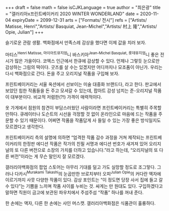 +++
draft = false
math = false
isCJKLanguage = true
author = "최은광"
title = "갤러리아x프린트베이커리 2020 WINTER WONDERLAND"
date = 2020-11-04
expiryDate = 2099-12-31
arts = ["Formats/ 전시"]
refs = ["Artists/ Matisse, Henri","Artists/ Basquiat, Jean-Michel","Artists/ 村上 隆","Artists/ Opie, Julian"]
+++

슬기로운 관람 생활. 백화점에서 만족스레 감상을 했다면 이제 값을 치러 보자.  
  
마티스<sup>Henri Matisse, 마이아트뮤지엄</sup>니 바스키아<sup>Jean-Michel Basquiat, 롯데뮤지엄</sup>니 좋은 전시가 많은 가을이다. 코엑스 인근에서 한큐에 감상할 수 있다. 언제나 그렇듯 눈으로만 감상하는 그림의 떡이다. 굿즈를 살 수는 있겠지만 어디까지나 모조품이 아닌가. 우리는 다시 백화점으로 간다. 돈을 주고 오리지널 작품을 구입해 보자.  
  
프린트베이커리는 서울 옥션에서 선보이는 미술 대중화 브랜드다, 라고 한다. 판교에서 보았던 힙한 작품들을 돈 주고 모셔갈 수 있는데, 팝아트 감성 넘치는 준-오리지널 작품이 대부분이다. 비교적 저렴한(?!) 가격이 매력적이다.  
  
옷 가게에서 점원의 참견이 부담스러웠던 사람이라면 프린트베이커리는 특별히 주목할 만하다. 큐레이터나 도슨트의 시선을 걱정할 것 없이 온라인으로 마음에 드는 작품을 주문할 수 있기 때문이다. 어쩌면 작품을 작품답게 사 들일 수 있는 가장 좋은 방식일지도 모르겠다고 생각한다.  
  
프린트베이커리 측의 설명에 의하면 “엄격한 작품 감수 과정을 거쳐 제작되는 프린트베이커리의 한정판 에디션 작품은 작가의 친필 서명과 에디션 번호가 새겨져 있어 오리지널의 또 다른 버전으로 소장의 가치를 더하고 있습니다.”라고 하는데, “오리지널의 또 다른 버전”이라는 게 무슨 말인지 잘 모르겠다.  
  
갤러리아백화점의 팝업 스토어는 아무리 기대를 덜고 가도 실망할 정도로 조그맣다. 그러나 다카시<sup>Murakami Takashi</sup>의 눈곱만한 브로치부터 오피<sup>Julian Opie</sup>의 커다란 액자에 이르기까지 사뭇 다양한 작품이 있다. 감상 포인트는 “이 정도면 당장 사서 집에 들고 갈 수 있다”는 기쁨을 느끼며 작품 사이를 누비는 것. 싸게는 만 원대도 있다. 구입하겠다고 말하면 직원이 금고에 보관된 파우치에서 주섬주섬 “작품” 하나를 꺼내 준다.  
  
한 손에는 액자, 다른 한 손에는 샤인 머스캣. 갤러리아백화점은 식품관이 훌륭하다.